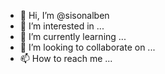 - 👋 Hi, I’m @sisonalben
- 👀 I’m interested in ...
- 🌱 I’m currently learning ...
- 💞️ I’m looking to collaborate on ...
- 📫 How to reach me ...

<!---
sisonalben/sisonalben is a ✨ special ✨ repository because its `README.md` (this file) appears on your GitHub profile.
You can click the Preview link to take a look at your changes.
--->
